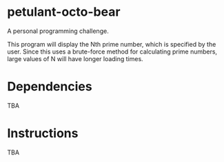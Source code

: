 petulant-octo-bear
==================

A personal programming challenge.

This program will display the Nth prime number, which is specified by the user.
Since this uses a brute-force method for calculating prime numbers, large values of N will have longer loading times.

Dependencies
============
TBA

Instructions
============
TBA
